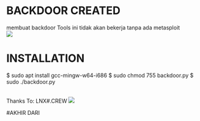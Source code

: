 # BACKDOOR CREATED
membuat backdoor 
Tools ini tidak akan bekerja tanpa ada metasploit
<br>
<img src='https://i.ibb.co/qRTLKB3/Pics-Art-02-03-11-13-51.png'/> <br>
# INSTALLATION
$ sudo apt install gcc-mingw-w64-i686
$ sudo chmod 755 backdoor.py
$ sudo ./backdoor.py

<br>
Thanks To: LNX#.CREW
<img src='https://1.bp.blogspot.com/-C77QjbsiTe4/XFZqRDwD5tI/AAAAAAAAASQ/lHMYAFRWIVMXCrcJHq6uBF5ixDwQqWCfwCLcBGAs/s320/16-58-53-Lnx.png'/>

#AKHIR DARI
